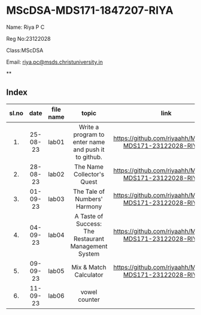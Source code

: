 # MScDSA-MDS171-1847207-RIYA

Name: Riya P C

Reg No:23122028

Class:MScDSA

Email: riya.pc@msds.christuniversity.in


**
## Index
|sl.no|date|file name|topic|link|
|:----:|:----:|:---:|:----:|:---:|
|1.|25-08-23|lab01|Write a program to enter name and push it to github.|https://github.com/riyaahh/MScDSA-MDS171-23122028-RIYA.git|
|2.|28-08-23|lab02|The Name Collector's Quest|https://github.com/riyaahh/MScDSA-MDS171-23122028-RIYA.git|
|3.|01-09-23|lab03|The Tale of Numbers' Harmony|https://github.com/riyaahh/MScDSA-MDS171-23122028-RIYA.git|
|4.|04-09-23|lab04|A Taste of Success: The Restaurant Management System|https://github.com/riyaahh/MScDSA-MDS171-23122028-RIYA.git|
|5.|09-09-23|lab05|Mix & Match Calculator|https://github.com/riyaahh/MScDSA-MDS171-23122028-RIYA.git|
|6.|11-09-23|lab06|vowel counter|